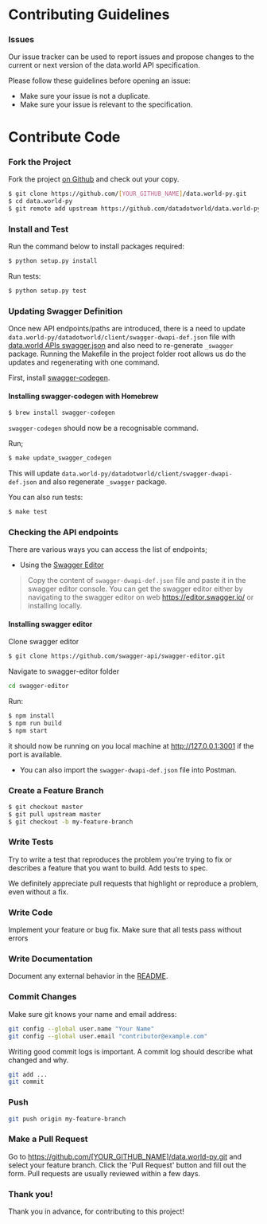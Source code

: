 # Contributing Guidelines

### Issues
Our issue tracker can be used to report issues and propose changes to the current or next version of the data.world API specification.

Please follow these guidelines before opening an issue:

- Make sure your issue is not a duplicate.
- Make sure your issue is relevant to the specification.
# Contribute Code

### Fork the Project

Fork the project [on Github](https://github.com/datadotworld/data.world-py) and check out your copy.

```sh
$ git clone https://github.com/[YOUR_GITHUB_NAME]/data.world-py.git
$ cd data.world-py
$ git remote add upstream https://github.com/datadotworld/data.world-py.git
```

### Install and Test

Run the command below to install packages required:

```sh
$ python setup.py install
```

Run tests:

```sh
$ python setup.py test
```

### Updating Swagger Definition

Once new API endpoints/paths are introduced, there is a need to update `data.world-py/datadotworld/client/swagger-dwapi-def.json` file with [data.world APIs swagger.json](https://api.data.world/v0/swagger.json) and also need to re-generate `_swagger` package. Running the Makefile in the project folder root allows us do the updates and regenerating with one command.

First, install [swagger-codegen](https://swagger.io/swagger-codegen/).

#### Installing swagger-codegen with Homebrew

```sh
$ brew install swagger-codegen
```

`swagger-codegen` should now be a recognisable command.

Run;

```sh
$ make update_swagger_codegen
```

This will update `data.world-py/datadotworld/client/swagger-dwapi-def.json` and also regenerate `_swagger` package.

You can also run tests:

```sh
$ make test
```

### Checking the API endpoints

There are various ways you can access the list of endpoints;

* Using the [Swagger Editor](https://editor.swagger.io/)

> Copy the content of `swagger-dwapi-def.json` file and paste it in the swagger editor console. You can get the swagger editor either by navigating to the swagger editor on web https://editor.swagger.io/ or installing locally.

#### Installing swagger editor

Clone swagger editor
```sh
$ git clone https://github.com/swagger-api/swagger-editor.git
```
Navigate to swagger-editor folder
```sh
cd swagger-editor
```

Run:
```sh
$ npm install
$ npm run build
$ npm start
```

it should now be running on you local machine at http://127.0.0.1:3001 if the port is available.

* You can also import the `swagger-dwapi-def.json` file into Postman.

### Create a Feature Branch
```sh
$ git checkout master
$ git pull upstream master
$ git checkout -b my-feature-branch
```

### Write Tests
Try to write a test that reproduces the problem you're trying to fix or describes a feature that you want to build. Add tests to spec.

We definitely appreciate pull requests that highlight or reproduce a problem, even without a fix.

### Write Code

Implement your feature or bug fix. Make sure that all tests pass without errors

### Write Documentation

Document any external behavior in the [README](https://github.com/datadotworld/data.world-py/blob/master/README.rst).

### Commit Changes

Make sure git knows your name and email address:

```sh
git config --global user.name "Your Name"
git config --global user.email "contributor@example.com"
```

Writing good commit logs is important. A commit log should describe what changed and why.
```sh
git add ...
git commit
```

### Push

```sh
git push origin my-feature-branch
```

### Make a Pull Request
Go to https://github.com/[YOUR_GITHUB_NAME]/data.world-py.git and select your feature branch. Click the 'Pull Request' button and fill out the form. Pull requests are usually reviewed within a few days.

### Thank you!
Thank you in advance, for contributing to this project!
